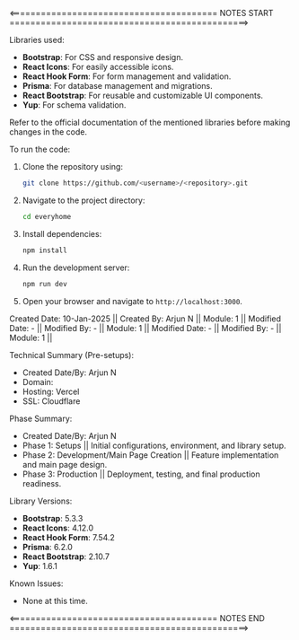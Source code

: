 <======================================== NOTES START ==============================================>

 Libraries used: 
 - **Bootstrap**: For CSS and responsive design.
 - **React Icons**: For easily accessible icons.
 - **React Hook Form**: For form management and validation.
 - **Prisma**: For database management and migrations.
 - **React Bootstrap**: For reusable and customizable UI components.
 - **Yup**: For schema validation.

 Refer to the official documentation of the mentioned libraries before making changes in the code.

 To run the code:
 1. Clone the repository using:
    ```bash
    git clone https://github.com/<username>/<repository>.git
    ```
 2. Navigate to the project directory:
    ```bash
    cd everyhome
    ```
 3. Install dependencies:
    ```bash
    npm install
    ```
 4. Run the development server:
    ```bash
    npm run dev
    ```
 5. Open your browser and navigate to `http://localhost:3000`.

 Created Date: 10-Jan-2025 || Created By: Arjun N || Module: 1 ||
 Modified Date: - || Modified By: - || Module: 1 ||
 Modified Date: - || Modified By: - || Module: 1 ||

 Technical Summary (Pre-setups):
 - Created Date/By: Arjun N
 - Domain: 
 - Hosting: Vercel
 - SSL: Cloudflare

 Phase Summary:
 - Created Date/By: Arjun N  
 - Phase 1: Setups || Initial configurations, environment, and library setup.
 - Phase 2: Development/Main Page Creation || Feature implementation and main page design.
 - Phase 3: Production || Deployment, testing, and final production readiness.

 Library Versions:
 - **Bootstrap**: 5.3.3
 - **React Icons**: 4.12.0
 - **React Hook Form**: 7.54.2
 - **Prisma**: 6.2.0
 - **React Bootstrap**: 2.10.7
 - **Yup**: 1.6.1

 Known Issues:
 - None at this time.

<======================================== NOTES END ==============================================>
